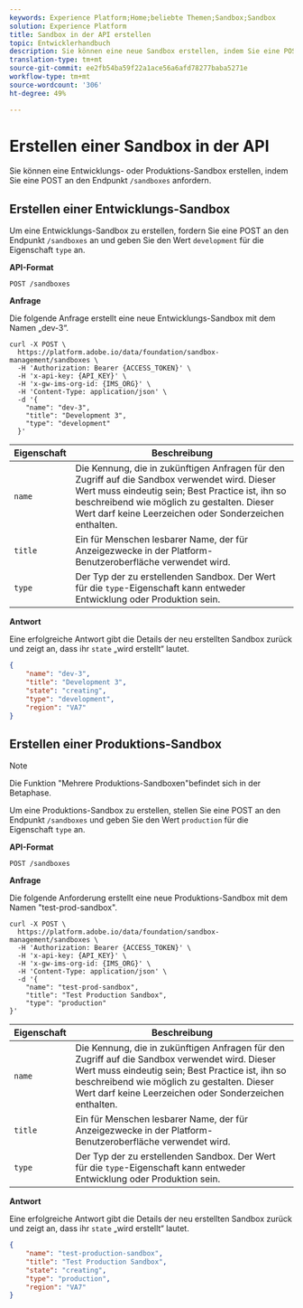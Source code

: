```yaml
---
keywords: Experience Platform;Home;beliebte Themen;Sandbox;Sandbox
solution: Experience Platform
title: Sandbox in der API erstellen
topic: Entwicklerhandbuch
description: Sie können eine neue Sandbox erstellen, indem Sie eine POST an den Endpunkt "/sandboxes"anfordern.
translation-type: tm+mt
source-git-commit: ee2fb54ba59f22a1ace56a6afd78277baba5271e
workflow-type: tm+mt
source-wordcount: '306'
ht-degree: 49%

---
```



# Erstellen einer Sandbox in der API

Sie können eine Entwicklungs- oder Produktions-Sandbox erstellen, indem Sie eine POST an den Endpunkt `/sandboxes` anfordern.

## Erstellen einer Entwicklungs-Sandbox

Um eine Entwicklungs-Sandbox zu erstellen, fordern Sie eine POST an den Endpunkt `/sandboxes` an und geben Sie den Wert `development` für die Eigenschaft `type` an.

**API-Format**

```http
POST /sandboxes
```

**Anfrage**

Die folgende Anfrage erstellt eine neue Entwicklungs-Sandbox mit dem Namen „dev-3“.

```shell
curl -X POST \
  https://platform.adobe.io/data/foundation/sandbox-management/sandboxes \
  -H 'Authorization: Bearer {ACCESS_TOKEN}' \
  -H 'x-api-key: {API_KEY}' \
  -H 'x-gw-ims-org-id: {IMS_ORG}' \
  -H 'Content-Type: application/json' \
  -d '{
    "name": "dev-3",
    "title": "Development 3",
    "type": "development"
  }'
```

| Eigenschaft | Beschreibung |
| --- | --- |
| `name` | Die Kennung, die in zukünftigen Anfragen für den Zugriff auf die Sandbox verwendet wird. Dieser Wert muss eindeutig sein; Best Practice ist, ihn so beschreibend wie möglich zu gestalten. Dieser Wert darf keine Leerzeichen oder Sonderzeichen enthalten. |
| `title` | Ein für Menschen lesbarer Name, der für Anzeigezwecke in der Platform-Benutzeroberfläche verwendet wird. |
| `type` | Der Typ der zu erstellenden Sandbox. Der Wert für die `type`-Eigenschaft kann entweder Entwicklung oder Produktion sein. |

**Antwort**

Eine erfolgreiche Antwort gibt die Details der neu erstellten Sandbox zurück und zeigt an, dass ihr `state` „wird erstellt“ lautet.

```json
{
    "name": "dev-3",
    "title": "Development 3",
    "state": "creating",
    "type": "development",
    "region": "VA7"
}
```

## Erstellen einer Produktions-Sandbox

>[!NOTE]
>
>Die Funktion &quot;Mehrere Produktions-Sandboxen&quot;befindet sich in der Betaphase.

Um eine Produktions-Sandbox zu erstellen, stellen Sie eine POST an den Endpunkt `/sandboxes` und geben Sie den Wert `production` für die Eigenschaft `type` an.

**API-Format**

```http
POST /sandboxes
```

**Anfrage**

Die folgende Anforderung erstellt eine neue Produktions-Sandbox mit dem Namen &quot;test-prod-sandbox&quot;.

```shell
curl -X POST \
  https://platform.adobe.io/data/foundation/sandbox-management/sandboxes \
  -H 'Authorization: Bearer {ACCESS_TOKEN}' \
  -H 'x-api-key: {API_KEY}' \
  -H 'x-gw-ims-org-id: {IMS_ORG}' \
  -H 'Content-Type: application/json' \
  -d '{
    "name": "test-prod-sandbox",
    "title": "Test Production Sandbox",
    "type": "production"
}'
```

| Eigenschaft | Beschreibung |
| --- | --- |
| `name` | Die Kennung, die in zukünftigen Anfragen für den Zugriff auf die Sandbox verwendet wird. Dieser Wert muss eindeutig sein; Best Practice ist, ihn so beschreibend wie möglich zu gestalten. Dieser Wert darf keine Leerzeichen oder Sonderzeichen enthalten. |
| `title` | Ein für Menschen lesbarer Name, der für Anzeigezwecke in der Platform-Benutzeroberfläche verwendet wird. |
| `type` | Der Typ der zu erstellenden Sandbox. Der Wert für die `type`-Eigenschaft kann entweder Entwicklung oder Produktion sein. |

**Antwort**

Eine erfolgreiche Antwort gibt die Details der neu erstellten Sandbox zurück und zeigt an, dass ihr `state` „wird erstellt“ lautet.

```json
{
    "name": "test-production-sandbox",
    "title": "Test Production Sandbox",
    "state": "creating",
    "type": "production",
    "region": "VA7"
}
```

